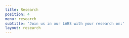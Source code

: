 ```yaml
---
title: Research
position: 4
menu: research
subtitle: 'Join us in our LABS with your research on:'
layout: research
---
```


